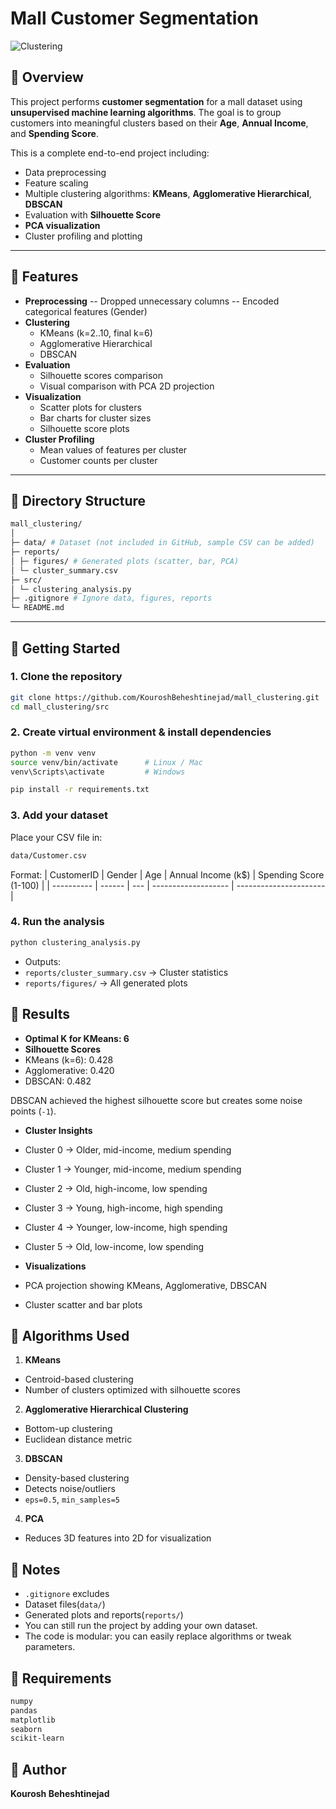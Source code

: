 # Mall Customer Segmentation

![Clustering](https://img.shields.io/badge/Status-Completed-green)

## 🔹 Overview
This project performs **customer segmentation** for a mall dataset using **unsupervised machine learning algorithms**. The goal is to group customers into meaningful clusters based on their **Age**, **Annual Income**, and **Spending Score**.

This is a complete end-to-end project including:
- Data preprocessing
- Feature scaling
- Multiple clustering algorithms: **KMeans**, **Agglomerative Hierarchical**, **DBSCAN**
- Evaluation with **Silhouette Score**
- **PCA visualization**
- Cluster profiling and plotting

---

## 🔹 Features

- **Preprocessing**
  -- Dropped unnecessary columns
  -- Encoded categorical features (Gender)
- **Clustering**
  - KMeans (k=2..10, final k=6)
  - Agglomerative Hierarchical
  - DBSCAN
- **Evaluation**
  - Silhouette scores comparison
  - Visual comparison with PCA 2D projection
- **Visualization**
  - Scatter plots for clusters
  - Bar charts for cluster sizes
  - Silhouette score plots
- **Cluster Profiling**
  - Mean values of features per cluster
  - Customer counts per cluster

---

## 🔹 Directory Structure
```bash
mall_clustering/
│
├─ data/ # Dataset (not included in GitHub, sample CSV can be added)
├─ reports/
│ ├─ figures/ # Generated plots (scatter, bar, PCA)
│ └─ cluster_summary.csv
├─ src/
│ └─ clustering_analysis.py
├─ .gitignore # Ignore data, figures, reports
└─ README.md
```

---

## 🔹 Getting Started

### **1. Clone the repository**
```bash
git clone https://github.com/KouroshBeheshtinejad/mall_clustering.git
cd mall_clustering/src
```

### **2. Create virtual environment & install dependencies**
```bash
python -m venv venv
source venv/bin/activate      # Linux / Mac
venv\Scripts\activate         # Windows

pip install -r requirements.txt
```

### **3. Add your dataset**
Place your CSV file in:
```bash
data/Customer.csv
```

Format:
| CustomerID | Gender | Age | Annual Income (k\$) | Spending Score (1-100) |
| ---------- | ------ | --- | ------------------- | ---------------------- |

### **4. Run the analysis**
```bash
python clustering_analysis.py
```

- Outputs:
 - `reports/cluster_summary.csv` → Cluster statistics
 - `reports/figures/` → All generated plots


## 🔹 Results

- **Optimal K for KMeans: 6**
- **Silhouette Scores**
 - KMeans (k=6): 0.428
 - Agglomerative: 0.420
 - DBSCAN: 0.482

DBSCAN achieved the highest silhouette score but creates some noise points (`-1`).

- **Cluster Insights**
 - Cluster 0 → Older, mid-income, medium spending
 - Cluster 1 → Younger, mid-income, medium spending
 - Cluster 2 → Old, high-income, low spending
 - Cluster 3 → Young, high-income, high spending
 - Cluster 4 → Younger, low-income, high spending
 - Cluster 5 → Old, low-income, low spending

- **Visualizations**
 - PCA projection showing KMeans, Agglomerative, DBSCAN
 - Cluster scatter and bar plots


## 🔹 Algorithms Used

1. **KMeans**
 - Centroid-based clustering
 - Number of clusters optimized with silhouette scores

2. **Agglomerative Hierarchical Clustering**
 - Bottom-up clustering
 - Euclidean distance metric

3. **DBSCAN**
 - Density-based clustering
 - Detects noise/outliers
 - `eps=0.5`, `min_samples=5`

4. **PCA**
 - Reduces 3D features into 2D for visualization


## 🔹 Notes

- `.gitignore` excludes
 - Dataset files(`data/`)
 - Generated plots and reports(`reports/`)
- You can still run the project by adding your own dataset.
- The code is modular: you can easily replace algorithms or tweak parameters.


## 🔹 Requirements
```bash
numpy
pandas
matplotlib
seaborn
scikit-learn
```


## 🔹 Author
**Kourosh Beheshtinejad**
